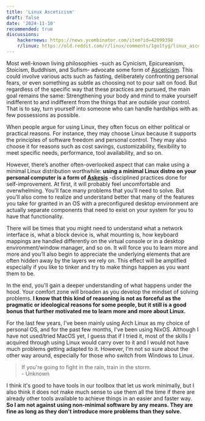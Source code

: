 ```yaml
---
title: 'Linux Asceticism'
draft: false
date: '2024-11-10'
recommended: true
discussions:
    hackernews: https://news.ycombinator.com/item?id=42099398
    r/linux: https://old.reddit.com/r/linux/comments/1go1tyg/linux_asceticism
---
```


Most well-known living philosophies -such as Cynicism, Epicureanism, Stoicism, Buddhism, and Sufism- advocate some form of [Asceticism](https://en.wikipedia.org/wiki/Asceticism). This could involve various acts such as fasting, deliberately confronting personal fears, or even something as subtle as choosing not to pour salt on food. But regardless of the specific way that these practices are pursued, the main goal remains the same: Strengthening your body and mind to make yourself indifferent to and indifferent from the things that are outside your control. That is to say, turn yourself into someone who can handle hardships with as few possessions as possible.

When people argue for using Linux, they often focus on either political or practical reasons. For instance, they may choose Linux because it supports the principles of software freedom and personal control. They may also choose it for reasons such as cost savings, customizability, flexibility to meet specific needs, performance, tool availability, and so on.

However, there’s another often-overlooked aspect that can make using a minimal Linux distribution worthwhile: **using a minimal Linux distro on your personal computer is a form of [Askesis](https://en.wikipedia.org/wiki/Asceticism#Etymology_and_meaning)** -disciplined practices done for self-improvement. At first, it will probably feel uncomfortable and overwhelming. You’ll face many problems that you’ll need to solve. But you’ll also come to realize and understand better that many of the features you take for granted in an OS with a preconfigured desktop environment are actually separate components that need to exist on your system for you to have that functionality.

There will be times that you might need to understand what a network interface is, what a block device is, what mounting is, how keyboard mappings are handled differently on the virtual console or in a desktop environment/window manager, and so on. It will force you to learn more and more and you’ll also begin to appreciate the underlying elements that are often hidden away by the layers we rely on. This effect will be amplified especially if you like to tinker and try to make things happen as you want them to be.

In the end, you'll gain a deeper understanding of what happens under the hood. Your comfort zone will broaden as you develop the mindset of solving problems. **I know that this kind of reasoning is not as forceful as the pragmatic or ideological reasons for some people, but it still is a good bonus that further motivated me to learn more and more about Linux.**

For the last few years, I've been mainly using Arch Linux as my choice of personal OS, and for the past few months, I've been using NixOS. Although I have not used/tried MacOS yet, I guess that if I tried it, most of the skills I acquired through using Linux would carry over to it and I would not have much problems getting adapted to it. However, I’m not so sure about the other way around, especially for those who switch from Windows to Linux.

> If you're going to fight in the rain, train in the storm.\
> \- Unknown

I think it's good to have tools in our toolbox that let us work minimally, but I also think it does not make much sense to use them all the time if there are already other tools available to achieve things in an easier and faster way. **So I am not against using non-minimal software by any means. They are fine as long as they don't introduce more problems than they solve.**
